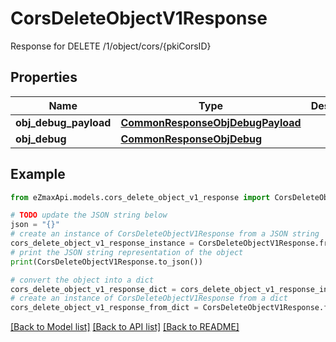 # CorsDeleteObjectV1Response

Response for DELETE /1/object/cors/{pkiCorsID}

## Properties

Name | Type | Description | Notes
------------ | ------------- | ------------- | -------------
**obj_debug_payload** | [**CommonResponseObjDebugPayload**](CommonResponseObjDebugPayload.md) |  | 
**obj_debug** | [**CommonResponseObjDebug**](CommonResponseObjDebug.md) |  | [optional] 

## Example

```python
from eZmaxApi.models.cors_delete_object_v1_response import CorsDeleteObjectV1Response

# TODO update the JSON string below
json = "{}"
# create an instance of CorsDeleteObjectV1Response from a JSON string
cors_delete_object_v1_response_instance = CorsDeleteObjectV1Response.from_json(json)
# print the JSON string representation of the object
print(CorsDeleteObjectV1Response.to_json())

# convert the object into a dict
cors_delete_object_v1_response_dict = cors_delete_object_v1_response_instance.to_dict()
# create an instance of CorsDeleteObjectV1Response from a dict
cors_delete_object_v1_response_from_dict = CorsDeleteObjectV1Response.from_dict(cors_delete_object_v1_response_dict)
```
[[Back to Model list]](../README.md#documentation-for-models) [[Back to API list]](../README.md#documentation-for-api-endpoints) [[Back to README]](../README.md)


